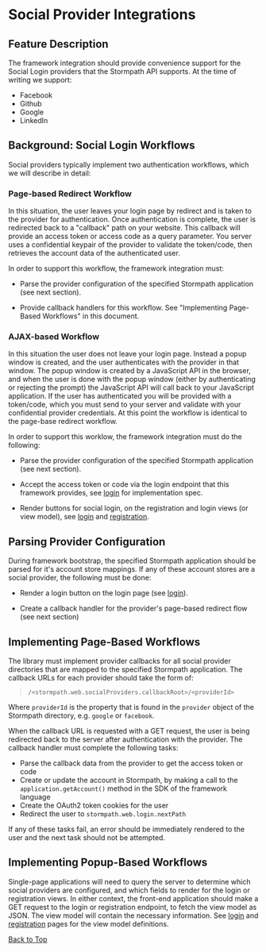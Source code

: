 # Social Provider Integrations

## Feature Description

The framework integration should provide convenience support for the Social
Login providers that the Stormpath API supports.  At the time of writing we
support:

* Facebook
* Github
* Google
* LinkedIn

## Background: Social Login Workflows

Social providers typically implement two authentication workflows, which we will
describe in detail:

### Page-based Redirect Workflow

In this situation, the user leaves your login page by redirect and is taken to
the provider for authentication.  Once authentication is complete, the user is
redirected back to a "callback" path on your website.  This callback will provide
an access token or access code as a query parameter.  You server uses a
confidential keypair of the provider to validate the token/code, then retrieves
the account data of the authenticated user.

In order to support this workflow, the framework integration must:

* Parse the provider configuration of the specified Stormpath application (see
  next section).

* Provide callback handlers for this workflow.  See "Implementing Page-Based
  Workflows" in this document.

### AJAX-based Workflow

In this situation the user does not leave your login page.  Instead a popup
window is created, and the user authenticates with the provider in that window.
The popup window is created by a JavaScript API in the browser, and when the
user is done with the popup window (either by authenticating or rejecting the
prompt) the JavaScript API will call back to your JavaScript application.  If
the user has authenticated you will be provided with a token/code, which you
must send to your server and validate with your confidential provider
credentials.  At this point the workflow is identical to the page-base redirect
workflow.

In order to support this worklow, the framework integration must do the
following:

  * Parse the provider configuration of the specified Stormpath application (see
    next section).

  * Accept the access token or code via the login endpoint that this framework
    provides, see [login][] for implementation spec.

  * Render buttons for social login, on the registration and login views (or
    view model), see [login][] and [registration][].


## Parsing Provider Configuration

During framework bootstrap, the specified Stormpath application should be parsed
for it's account store mappings.  If any of these account stores are a social
provider, the following must be done:

* Render a login button on the login page (see [login][]).

* Create a callback handler for the provider's page-based redirect flow (see
  next section)


## Implementing Page-Based Workflows

The library must implement provider callbacks for all social provider
directories that are mapped to the specified Stormpath application.  The
callback URLs for each provider should take the form of:

> `/<stormpath.web.socialProviders.callbackRoot>/<providerId>`

Where `providerId` is the property that is found in the `provider` object of
the Stormpath directory, e.g. `google` or `facebook`.

When the callback URL is requested with a GET request, the user is being
redirected back to the server after authentication with the provider.  The
callback handler must complete the following tasks:

  * Parse the callback data from the provider to get the access token or code
  * Create or update the account in Stormpath, by making a call to the
    `application.getAccount()` method in the SDK of the framework language
  * Create the OAuth2 token cookies for the user
  * Redirect the user to `stormpath.web.login.nextPath`

If any of these tasks fail, an error should be immediately rendered to the user
and the next task should not be attempted.

## Implementing Popup-Based Workflows

Single-page applications will need to query the server to determine which social
providers are configured, and which fields to render for the login or
registration views.  In either context, the front-end application should make
a GET request to the login or registration endpoint, to fetch the view model
as JSON.  The view model will contain the necessary information.  See [login][]
and [registration][] pages for the view model definitions.

<a href="#top">Back to Top</a>

[login]: login.md
[registration]: registration.md